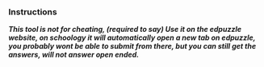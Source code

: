 ### Instructions

***This tool is not for cheating, (required to say) Use it on the edpuzzle website, on schoology it will automatically open a new tab on edpuzzle, you probably wont be able to submit from there, but you can still get the answers, will not answer open ended.***
